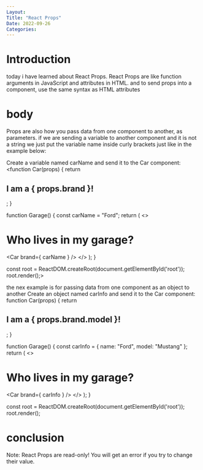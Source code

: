 ```yaml
---
Layout:
Title: "React Props"
Date: 2022-09-26
Categories:
---
```


# Introduction
today i have learned about React Props.
React Props are like function arguments in JavaScript and attributes in HTML.
and to send props into a component, use the same syntax as HTML attributes

# body

Props are also how you pass data from one component to another, as parameters.
if we are sending a variable to another component and it is not a string we just 
put the variable name inside curly brackets
just like in the example below:

Create a variable named carName and send it to the Car component:
<function Car(props) {
  return <h2>I am a { props.brand }!</h2>;
}

function Garage() {
  const carName = "Ford";
  return (
    <>
      <h1>Who lives in my garage?</h1>
      <Car brand={ carName } />
    </>
  );
}

const root = ReactDOM.createRoot(document.getElementById('root'));
root.render(<Garage />);>

the nex example is for passing data from one component as an object to another
Create an object named carInfo and send it to the Car component:
function Car(props) {
  return <h2>I am a { props.brand.model }!</h2>;
}

function Garage() {
  const carInfo = { name: "Ford", model: "Mustang" };
  return (
    <>
      <h1>Who lives in my garage?</h1>
      <Car brand={ carInfo } />
    </>
  );
}

const root = ReactDOM.createRoot(document.getElementById('root'));
root.render(<Garage />);

# conclusion
Note: React Props are read-only! You will get an error if you try to change their value.
